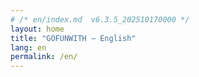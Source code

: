 ```yaml
---
# /* en/index.md  v6.3.5_202510170000 */
layout: home
title: "GOFUNWITH – English"
lang: en
permalink: /en/
---
```

